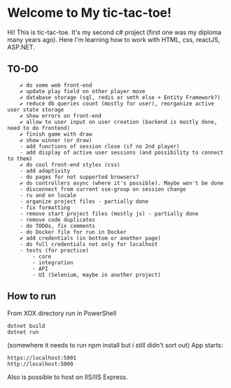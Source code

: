 # Welcome to My tic-tac-toe!

Hi! This is tic-tac-toe. It's my second c# project (first one was my diploma many years ago). 
Here I'm learning how to work with HTML, css, reactJS, ASP.NET.

## TO-DO 
		✔ do some web front-end
		✔ update play field on other player move
		✔ database storage (sql, redis or smth else + Entity Framework?)
		✔ reduce db queries count (mostly for user), reorganize active user state storage
		✔ show errors on front-end
		✔ allow to user input on user creation (backend is mostly done, need to do frontend)
		✔ finish game with draw
		✔ show winner (or draw)
		- add functions of session close (if no 2nd player)
		- add display of active user sessions (and possibility to connect to them)
		✔ do cool front-end styles (css)
		- add adaptivity
		- do pages for not supported browsers?
		✔ do controllers async (where it's possible). Maybe won't be done
		- disconnect from current sse-group on session change
		- ru and en locale
		- organize project files - partially done
		- fix formatting
		- remove start project files (mostly js) - partially done
		- remove code duplicates
		- do TODOs, fix comments
		- do Docker file for run in Docker
		✔ add credentials (in bottom or another page) 
		- do full credentials not only for localhost
		- tests (for practice)
			- core
			- integration
			- API
			- UI (Selenium, maybe in another project)
## How to run
From XOX directory run in PowerShell
```
dotnet build
dotnet run
```
(somewhere it needs to run npm install but i still didn't sort out)
App starts:
```
https://localhost:5001
http://localhost:5000
```
Also is possible to host on IIS/IIS Express.
